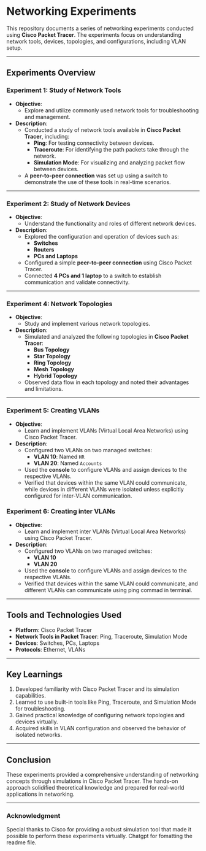 # Networking Experiments

This repository documents a series of networking experiments conducted using **Cisco Packet Tracer**. The experiments focus on understanding network tools, devices, topologies, and configurations, including VLAN setup.

---

## Experiments Overview

### **Experiment 1: Study of Network Tools**
- **Objective**: 
  - Explore and utilize commonly used network tools for troubleshooting and management.
- **Description**: 
  - Conducted a study of network tools available in **Cisco Packet Tracer**, including:
    - **Ping**: For testing connectivity between devices.
    - **Traceroute**: For identifying the path packets take through the network.
    - **Simulation Mode**: For visualizing and analyzing packet flow between devices.
  - A **peer-to-peer connection** was set up using a switch to demonstrate the use of these tools in real-time scenarios.

---

### **Experiment 2: Study of Network Devices**
- **Objective**: 
  - Understand the functionality and roles of different network devices.
- **Description**: 
  - Explored the configuration and operation of devices such as:
    - **Switches**
    - **Routers**
    - **PCs and Laptops**
  - Configured a simple **peer-to-peer connection** using Cisco Packet Tracer.
  - Connected **4 PCs and 1 laptop** to a switch to establish communication and validate connectivity.

---

### **Experiment 4: Network Topologies**
- **Objective**: 
  - Study and implement various network topologies.
- **Description**: 
  - Simulated and analyzed the following topologies in **Cisco Packet Tracer**:
    - **Bus Topology**
    - **Star Topology**
    - **Ring Topology**
    - **Mesh Topology**
    - **Hybrid Topology**
  - Observed data flow in each topology and noted their advantages and limitations.

---

### **Experiment 5: Creating VLANs**
- **Objective**: 
  - Learn and implement VLANs (Virtual Local Area Networks) using Cisco Packet Tracer.
- **Description**: 
  - Configured two VLANs on two managed switches:
    - **VLAN 10**: Named `HR`
    - **VLAN 20**: Named `Accounts`
  - Used the **console** to configure VLANs and assign devices to the respective VLANs.
  - Verified that devices within the same VLAN could communicate, while devices in different VLANs were isolated unless explicitly configured for inter-VLAN communication.

### **Experiment 6: Creating inter VLANs**
- **Objective**: 
  - Learn and implement inter VLANs (Virtual Local Area Networks) using Cisco Packet Tracer.
- **Description**: 
  - Configured two VLANs on two managed switches:
    - **VLAN 10**
    - **VLAN 20**
  - Used the **console** to configure VLANs and assign devices to the respective VLANs.
  - Verified that devices within the same VLAN could communicate, and different VLANs can communicate using ping commad in terminal.

---

## Tools and Technologies Used
- **Platform**: Cisco Packet Tracer
- **Network Tools in Packet Tracer**: Ping, Traceroute, Simulation Mode
- **Devices**: Switches, PCs, Laptops
- **Protocols**: Ethernet, VLANs

---

## Key Learnings
1. Developed familiarity with Cisco Packet Tracer and its simulation capabilities.
2. Learned to use built-in tools like Ping, Traceroute, and Simulation Mode for troubleshooting.
3. Gained practical knowledge of configuring network topologies and devices virtually.
4. Acquired skills in VLAN configuration and observed the behavior of isolated networks.

---

## Conclusion
These experiments provided a comprehensive understanding of networking concepts through simulations in Cisco Packet Tracer. The hands-on approach solidified theoretical knowledge and prepared for real-world applications in networking.

---

### **Acknowledgment**
Special thanks to Cisco for providing a robust simulation tool that made it possible to perform these experiments virtually.
Chatgpt for fomatting the readme file. 
